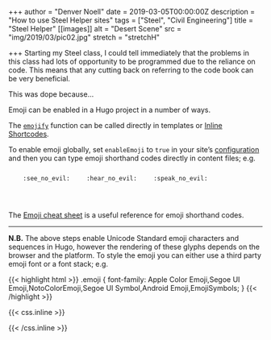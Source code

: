 +++
author = "Denver Noell"
date = 2019-03-05T00:00:00Z
description = "How to use Steel Helper sites"
tags = ["Steel", "Civil Engineering"]
title = "Steel Helper"
[[images]]
alt = "Desert Scene"
src = "img/2019/03/pic02.jpg"
stretch = "stretchH"

+++
Starting my Steel class, I could tell immediately that the problems in this class had lots of opportunity to be programmed due to the reliance on code. This means that any cutting back on referring to the code book can be very beneficial.

This was dope because...

Emoji can be enabled in a Hugo project in a number of ways.
<!--more-->
The [`emojify`](https://gohugo.io/functions/emojify/) function can be called directly in templates or [Inline Shortcodes](https://gohugo.io/templates/shortcode-templates/#inline-shortcodes).

To enable emoji globally, set `enableEmoji` to `true` in your site’s [configuration](https://gohugo.io/getting-started/configuration/) and then you can type emoji shorthand codes directly in content files; e.g.

<p><span class="nowrap"><span class="emojify">🙈</span> <code>:see_no_evil:</code></span>  <span class="nowrap"><span class="emojify">🙉</span> <code>:hear_no_evil:</code></span>  <span class="nowrap"><span class="emojify">🙊</span> <code>:speak_no_evil:</code></span></p>
<br>

The [Emoji cheat sheet](http://www.emoji-cheat-sheet.com/) is a useful reference for emoji shorthand codes.

***

**N.B.** The above steps enable Unicode Standard emoji characters and sequences in Hugo, however the rendering of these glyphs depends on the browser and the platform. To style the emoji you can either use a third party emoji font or a font stack; e.g.

{{< highlight html >}}
.emoji {
font-family: Apple Color Emoji,Segoe UI Emoji,NotoColorEmoji,Segoe UI Symbol,Android Emoji,EmojiSymbols;
}
{{< /highlight >}}

{{< css.inline >}}
<style>
.emojify {
font-family: Apple Color Emoji,Segoe UI Emoji,NotoColorEmoji,Segoe UI Symbol,Android Emoji,EmojiSymbols;
font-size: 2rem;
vertical-align: middle;
}
@media screen and (max-width:650px) {
.nowrap {
display: block;
margin: 25px 0;
}
}
</style>
{{< /css.inline >}}